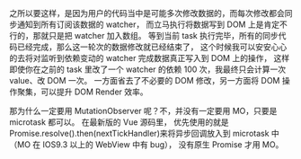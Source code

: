 之所以要这样，是因为用户的代码当中是可能多次修改数据的，而每次修改都会同步通知到所有订阅该数据的 watcher，
而立马执行将数据写到 DOM 上是肯定不行的，那就只是把 watcher 加入数组。
等到当前 task 执行完毕，所有的同步代码已经完成，那么这一轮次的数据修改就已经结束了，
这个时候我可以安安心心的去将对监听到依赖变动的 watcher 完成数据真正写入到 DOM 上的操作，
这样即使你在之前的 task 里改了一个 watcher 的依赖 100 次，我最终只会计算一次 value、改 DOM 一次。
一方面省去了不必要的 DOM 修改，另一方面将 DOM 操作聚集，可以提升 DOM Render 效率。

那为什么一定要用 MutationObserver 呢？不，并没有一定要用 MO，只要是 microtask 都可以。
在最新版的 Vue 源码里，
优先使用的就是 Promise.resolve().then(nextTickHandler)来将异步回调放入到 microtask 中（MO 在 IOS9.3 以上的 WebView 中有 bug），
没有原生 Promise 才用 MO。
